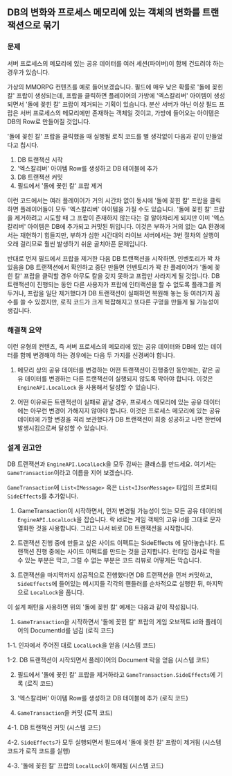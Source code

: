 ## DB의 변화와 프로세스 메모리에 있는 객체의 변화를 트랜잭션으로 묶기

### 문제

서버 프로세스의 메모리에 있는 공유 데이터를 여러 세션(파이버)이 함께 건드려야 하는 경우가 있습니다.

가상의 MMORPG 컨텐츠를 예로 들어보겠습니다.
필드에 매우 낮은 확률로 '돌에 꽂힌 칼' 프랍이 생성되는데,
프랍을 클릭하면 플레이어의 가방에 '엑스칼리버' 아이템이 생성되면서
'돌에 꽂힌 칼' 프랍이 제거되는 기획이 있습니다.
분산 서버가 아닌 이상 필드 프랍은 서버 프로세스의 메모리에만 존재하는 객체일 것이고,
가방에 들어오는 아이템은 DB의 Row로 만들어질 것입니다.

'돌에 꽂힌 칼' 프랍을 클릭했을 때 실행될 로직 코드를 별 생각없이 다음과 같이 만들었다고 칩시다.

1. DB 트랜잭션 시작
2. '엑스칼리버' 아이템 Row를 생성하고 DB 테이블에 추가
3. DB 트랜잭션 커밋
4. 필드에서 '돌에 꽂힌 칼' 프랍 제거

이런 코드에서는 여러 플레이어가 거의 시간차 없이 동시에 '돌에 꽂힌 칼' 프랍을 클릭하면
플레이어들이 모두 '엑스칼리버' 아이템을 가질 수도 있습니다.
'돌에 꽂힌 칼' 프랍을 제거하려고 시도할 때 그 프랍이 존재하지 않는다는 걸 알아차리게 되지만
이미 '엑스칼리버' 아이템은 DB에 추가되고 커밋된 뒤입니다.
이것은 부하가 거의 없는 QA 환경에서는 재현하기 힘들지만,
부하가 심한 시간대의 라이브 서버에서는 3번 절차의 실행이 오래 걸리므로
훨씬 발생하기 쉬운 골치아픈 문제입니다.

반대로 먼저 필드에서 프랍을 제거한 다음 DB 트랜잭션을 시작하면,
인벤토리가 꽉 차 있음을 DB 트랜잭션에서 확인하고 중단 만들면
인벤토리가 꽉 찬 플레이어가 '돌에 꽂힌 칼' 프랍을 클릭할 경우
아무도 칼을 갖지 못하고 프랍만 사라지게 될 것입니다.
DB 트랜잭션이 진행되는 동안 다른 사용자가 프랍에 인터랙션을 할 수 없도록 플래그를 켜두거나,
프랍을 일단 제거했다가 DB 트랜잭션이 실패하면 복원해 놓는 등 여러가지 꼼수를 쓸 수 있겠지만,
로직 코드가 크게 복잡해지고 또다른 구멍을 만들게 될 가능성이 생깁니다.

### 해결책 요약
이런 유형의 컨텐츠,
즉 서버 프로세스의 메모리에 있는 공유 데이터와
DB에 있는 데이터를 함께 변경해야 하는 경우에는
다음 두 가지를 신경써야 합니다.

1. 메모리 상의 공유 데이터를 변경하는 어떤 트랜잭션이 진행중인 동안에는, 같은 공유 데이터를 변경하는 다른 트랜잭션이 실행되지 않도록 막아야 합니다.
이것은 `EngineAPI.LocalLock` 을 사용해서 달성할 수 있습니다.

2. 어떤 이유로든 트랜잭션이 실패로 끝날 경우, 프로세스 메모리에 있는 공유 데이터에는 아무런 변경이 가해지지 않아야 합니다.
이것은 프로세스 메모리에 있는 공유 데이터에 가할 변경을 격리 보관했다가 DB 트랜잭션이 최종 성공하고 나면 한번에 발생시킴으로써 달성할 수 있습니다.

### 설계 권고안

DB 트랜잭션과 `EngineAPI.LocalLock`을 모두 감싸는 클래스를 만드세요.
여기서는 `GameTransaction`이라고 이름을 지어 보겠습니다.

`GameTransaction`에 `List<IMessage>` 혹은 `List<IJsonMessage>` 타입의 프로퍼티 `SideEffects`를 추가합니다.

1. GameTransaction이 시작하면서, 먼저 변경될 가능성이 있는 모든 공유 데이터에 `EngineAPI.LocalLock`을 잡습니다.
   락 id로는 게임 객체의 고유 id를 그대로 문자열화한 것을 사용합니다.
   그리고 나서 바로 DB 트랜잭션을 시작합니다.

2. 트랜잭션 진행 중에 만들고 싶은 사이드 이펙트는 SideEffects 에 달아놓습니다.
   트랜잭션 진행 중에는 사이드 이펙트를 만드는 것을 금지합니다.
   런타임 검사로 막을 수 있는 부분은 막고, 그럴 수 없는 부분은 코드 리뷰로 어떻게든 막습니다.

3. 트랜잭션을 마지막까지 성공적으로 진행했다면 DB 트랜잭션을 먼저 커밋하고,
   `SideEffects`에 들어있는 메시지들 각각의 핸들러를 순차적으로 실행한 뒤,
   마지막으로 `LocalLock`을 풉니다.

이 설계 패턴을 사용하면 위의 '돌에 꽂힌 칼' 예제는 다음과 같이 작성됩니다.

1. `GameTransaction`을 시작하면서 '돌에 꽂힌 칼' 프랍의 게임 오브젝트 id와 플레이어의 DocumentId를 넘김 (로직 코드)

1-1. 인자에서 주어진 대로 `LocalLock`을 얻음 (시스템 코드)

1-2. DB 트랜잭션이 시작되면서 플레이어의 Document 락을 얻음 (시스템 코드)

2. 필드에서 '돌에 꽂힌 칼' 프랍을 제거하라고 `GameTransaction.SideEffects`에 기록 (로직 코드)

3. '엑스칼리버' 아이템 Row를 생성하고 DB 테이블에 추가 (로직 코드)

4. `GameTransaction`을 커밋 (로직 코드)

4-1. DB 트랜잭션 커밋 (시스템 코드)

4-2. `SideEffects`가 모두 실행되면서 필드에서 '돌에 꽂힌 칼' 프랍이 제거됨 (시스템 코드가 로직 코드를 실행)

4-3. '돌에 꽂힌 칼' 프랍의 `LocalLock`이 해제됨 (시스템 코드)
